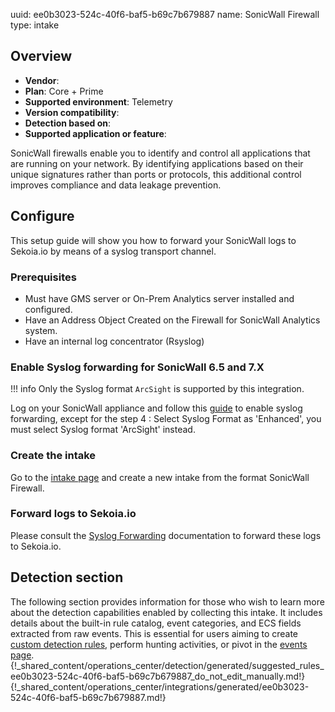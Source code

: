 uuid: ee0b3023-524c-40f6-baf5-b69c7b679887
name: SonicWall Firewall
type: intake

## Overview
  - **Vendor**:
- **Plan**: Core + Prime
- **Supported environment**: Telemetry
- **Version compatibility**:
- **Detection based on**:
- **Supported application or feature**:

SonicWall firewalls enable you to identify and control all applications that are running on your network. By identifying applications based on their unique signatures rather than ports or protocols, this additional control improves compliance and data leakage prevention.



## Configure

This setup guide will show you how to forward your SonicWall logs
to Sekoia.io by means of a syslog transport channel.

### Prerequisites

- Must have GMS server or On-Prem Analytics server installed and configured.
- Have an Address Object Created on the Firewall for SonicWall Analytics system.
- Have an internal log concentrator (Rsyslog)

### Enable Syslog forwarding for SonicWall 6.5 and 7.X


!!! info
    Only the Syslog format `ArcSight` is supported by this integration.

Log on your SonicWall appliance and follow this [guide](https://www.sonicwall.com/support/knowledge-base/how-can-i-configure-a-syslog-server-on-a-sonicwall-firewall/170505984096810/) to enable syslog forwarding,
except for the step 4 : Select Syslog Format as 'Enhanced', you must select Syslog format 'ArcSight' instead. 


### Create the intake

Go to the [intake page](https://app.sekoia.io/operations/intakes) and create a new intake from the format SonicWall Firewall.

### Forward logs to Sekoia.io

Please consult the [Syslog Forwarding](../../../ingestion_methods/sekoiaio_forwarder/) documentation to forward these logs to Sekoia.io.

## Detection section

The following section provides information for those who wish to learn more about the detection capabilities enabled by collecting this intake. It includes details about the built-in rule catalog, event categories, and ECS fields extracted from raw events. This is essential for users aiming to create [custom detection rules](/docs/xdr/features/detect/sigma.md), perform hunting activities, or pivot in the [events page](/docs/xdr/features/investigate/events.md).
{!_shared_content/operations_center/detection/generated/suggested_rules_ee0b3023-524c-40f6-baf5-b69c7b679887_do_not_edit_manually.md!}
{!_shared_content/operations_center/integrations/generated/ee0b3023-524c-40f6-baf5-b69c7b679887.md!}

